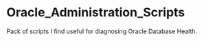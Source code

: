 Oracle_Administration_Scripts
=============================

Pack of scripts I find useful for diagnosing Oracle Database Health. 
